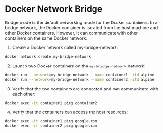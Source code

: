 # Docker Network Bridge

Bridge mode is the default networking mode for the Docker containers. In a bridge network, the Docker container is isolated from the host machine and other Docker containers. However, it can communicate with other containers on the same Docker network.

1. Create a Docker network called my-bridge-network:

```bash
docker network create my-bridge-network
```

2. Launch two Docker containers on the `my-bridge-network` network:

```bash
docker run --network=my-bridge-network --name container1 -itd alpine
docker run --network=my-bridge-network --name container2 -itd alpine
```

3. Verify that the two containers are connected and can communicate with each other:

```bash
docker exec -it container1 ping container2
```

4. Verify that the containers can access the host resources:

```bash
docker exec -it container1 ping google.com
docker exec -it container2 ping google.com
```
